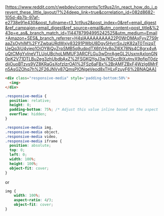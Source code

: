 [https://www.reddit.com/r/webdev/comments/1ct9us2/in_react_how_do_i_prevent_these_little_layout/?%24deep_link=true&correlation_id=082d8682-105d-4b7b-97af-e2738e91e430&post_fullname=t3_1ct9us2&post_index=0&ref=email_digest&ref_campaign=email_digest&ref_source=email&utm_content=post_title&%243p=e_as&_branch_match_id=1144787994995242525&utm_medium=Email+Amazon+SES&_branch_referrer=H4sIAAAAAAAAA22P0WrDMAxFvyZ7S9raaZsOyhiM%2FYZwbaURdWxjy83291PWbU8Dgy5HvrrSxJzK82aT0TnizqTUeQq3jU4vjep1OiOY8iQyZrpSMB5q9udpdTX6tVHv8pZl6X78Ns4C8grx4vAuQtCMgYvIneVTLUoUBchoLMMUF3ARCFLGu3wDnrAgeGL2UsxnrAxlonGN0pK2V71DTLBu2eg3zhUbdbAxZ%2FSGKQYgJ3w7KDccBtXutnvX9pfjpT0dzdiiOuoBTzvs9VZ8KRaGsXofzIzrOA1%2FSz6aFBx%2BrAMFZBxF4WzIg6MrFn5AsGZOhq7h%2F26JNVv87QmsPIONgeVeod8xTHLvFzuyF6%2BNAQAA]

```html
<div class="responsive-media" style='padding-bottom:50%'>
  <img>
</div>
```

```css
.responsive-media {
  position: relative;
  height: 0;
  padding-bottom: 75%; /* Adjust this value inline based on the aspect ratio */
  overflow: hidden;
}

.responsive-media img,
.responsive-media object,
.responsive-media video,
.responsive-media iframe {
  position: absolute;
  top: 0;
  left: 0;
  width: 100%;
  height: 100%;
  object-fit: cover;
}
```

or

```css
img {
    width: 100%;
    aspect-ratio: 4/3;
    object-fit: cover;
}
```